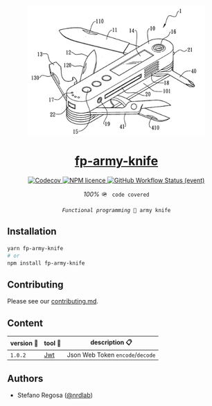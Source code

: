 
<p align="center">
  <a href="https://github.com/nrdlab/fp-army-knife">
    <img src="./cover.png" height="300"/>
    <h1 align="center">fp-army-knife</h1>
  </a> 
</p>

<p align="center">
  <a href="https://www.npmjs.com/package/fp-army-knife"
  <img alt="npm" src="https://img.shields.io/npm/v/fp-army-knife?label=fp-army-knife&style=for-the-badge"/>
</a>
<a href="https://app.codecov.io/gh/nrdlab/fp-army-knife">
<img alt="Codecov" src="https://img.shields.io/codecov/c/github/nrdlab/fp-army-knife?style=for-the-badge&token=NSNM5WL3CI"/>
</a>
<a href="https://github.com/nrdlab/fp-army-knife/blob/master/LICENSE">
<img alt="NPM licence" src="https://img.shields.io/npm/l/fp-army-knife?style=for-the-badge"/>
</a>
<a href="https://github.com/nrdlab/fp-army-knife/actions">
<img alt="GitHub Workflow Status (event)" src="https://img.shields.io/github/workflow/status/nrdlab/fp-army-knife/ci?style=for-the-badge"/>
</a>
</p>
<center>
<p><i>100%</i> 🪖 
<code> code covered</code> <pre><code><i>Functional programming</code></i><code> 🔪 army knife</code></pre></p>
</center>

## Installation

```sh
yarn fp-army-knife
# or
npm install fp-army-knife
```

## Contributing

Please see our [contributing.md](/contributing.md).

## Content

| version 🔪 | tool 🔧            | description 📋                   |
| ---------- | ------------------ | -------------------------------- |
| `1.0.2`    | [Jwt](/src/jwt.ts) | Json Web Token `encode`/`decode` |

## Authors

- Stefano Regosa ([@nrdlab](https://twitter.com/thenrdlab))
